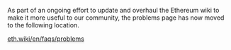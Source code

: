 As part of an ongoing effort to update and overhaul the Ethereum wiki to make it more useful to our community, the problems page has now moved to the following location.

[eth.wiki/en/faqs/problems](https://eth.wiki/en/faqs/problems)
